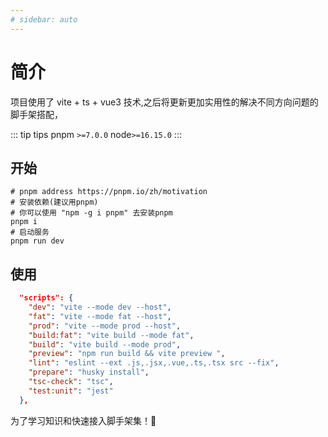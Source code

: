 ```yaml
---
# sidebar: auto
---
```


# 简介

项目使用了 vite + ts + vue3 技术,之后将更新更加实用性的解决不同方向问题的脚手架搭配，

::: tip tips
pnpm `>=7.0.0` node`>=16.15.0`
:::

## 开始

```shell
# pnpm address https://pnpm.io/zh/motivation
# 安装依赖(建议用pnpm)
# 你可以使用 "npm -g i pnpm" 去安装pnpm
pnpm i
# 启动服务
pnpm run dev
```

## 使用

```json
  "scripts": {
    "dev": "vite --mode dev --host",
    "fat": "vite --mode fat --host",
    "prod": "vite --mode prod --host",
    "build:fat": "vite build --mode fat",
    "build": "vite build --mode prod",
    "preview": "npm run build && vite preview ",
    "lint": "eslint --ext .js,.jsx,.vue,.ts,.tsx src --fix",
    "prepare": "husky install",
    "tsc-check": "tsc",
    "test:unit": "jest"
  },
```

为了学习知识和快速接入脚手架集！🎉
